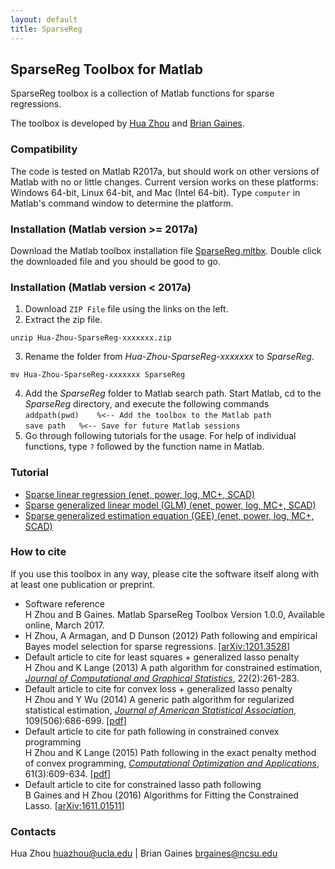 ```yaml
---
layout: default
title: SparseReg
---
```


## SparseReg Toolbox for Matlab

SparseReg toolbox is a collection of Matlab functions for sparse regressions. 

The toolbox is developed by [Hua Zhou](http://hua-zhou.github.io) and [Brian Gaines](http://brgaines.github.io/).  

### Compatibility

The code is tested on Matlab R2017a, but should work on other versions of Matlab with no or little changes. Current version works on these platforms: Windows 64-bit, Linux 64-bit, and Mac (Intel 64-bit). Type `computer` in Matlab's command window to determine the platform.

### Installation (Matlab version >= 2017a)

Download the Matlab toolbox installation file [SparseReg.mltbx](./SparseReg.mltbx). Double click the downloaded file and you should be good to go.


### Installation (Matlab version < 2017a)

1. Download `ZIP File` file using the links on the left.  2. Extract the zip file.  
```
unzip Hua-Zhou-SparseReg-xxxxxxx.zip
```
3. Rename the folder from *Hua-Zhou-SparseReg-xxxxxxx* to *SparseReg*.  
```
mv Hua-Zhou-SparseReg-xxxxxxx SparseReg
```
4. Add the *SparseReg* folder to Matlab search path. Start Matlab, cd to the *SparseReg* directory, and execute the following commands  
`addpath(pwd)	 %<-- Add the toolbox to the Matlab path`  
`save path	 %<-- Save for future Matlab sessions`
5. Go through following tutorials for the usage. For help of individual functions, type `?` followed by the function name in Matlab.

### Tutorial

* [Sparse linear regression (enet, power, log, MC+, SCAD)](./html/demo_lsq.html)
* [Sparse generalized linear model (GLM) (enet, power, log, MC+, SCAD)](./html/demo_glm.html)
* [Sparse generalized estimation equation (GEE) (enet, power, log, MC+, SCAD)](./html/demo_gee.html)


### How to cite

If you use this toolbox in any way, please cite the software itself along with at least one publication or preprint.

* Software reference  
H Zhou and B Gaines. Matlab SparseReg Toolbox Version 1.0.0, Available online, March 2017.  
* H Zhou, A Armagan, and D Dunson (2012) Path following and empirical Bayes model selection for sparse regressions. \[[arXiv:1201.3528](http://arxiv.org/abs/1201.3528)\]
* Default article to cite for least squares + generalized lasso penalty  
H Zhou and K Lange (2013) A path algorithm for constrained estimation, [_Journal of Computational and Graphical Statistics_](http://amstat.tandfonline.com/doi/full/10.1080/10618600.2012.681248), 22(2):261-283.
* Default article to cite for convex loss + generalized lasso penalty  
H Zhou and Y Wu (2014)  A generic path algorithm for regularized statistical estimation, [_Journal of American Statistical Association_](http://www.tandfonline.com/doi/full/10.1080/01621459.2013.864166#.Up5KiGRDt4A), 109(506):686-699. [[pdf](http://hua-zhou.github.io/media/pdf/ZhouWu14EPSODE.pdf)]
* Default article to cite for path following in constrained convex programming  
H Zhou and K Lange (2015) Path following in the exact penalty method of convex programming, [_Computational Optimization and Applications_](http://link.springer.com/article/10.1007/s10589-015-9732-x), 61(3):609-634. [[pdf](http://hua-zhou.github.io/media/pdf/XiaoWuZhou15ConvexLAR.pdf)]
* Default article to cite for constrained lasso path following  
B Gaines and H Zhou (2016) Algorithms for Fitting the Constrained Lasso.  [[arXiv:1611.01511](https://arxiv.org/abs/1611.01511)]

### Contacts

Hua Zhou <huazhou@ucla.edu> | Brian Gaines <brgaines@ncsu.edu>  

